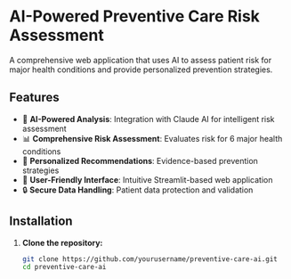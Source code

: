 # AI-Powered Preventive Care Risk Assessment

A comprehensive web application that uses AI to assess patient risk for major health conditions and provide personalized prevention strategies.

## Features

- 🧠 **AI-Powered Analysis**: Integration with Claude AI for intelligent risk assessment
- 📊 **Comprehensive Risk Assessment**: Evaluates risk for 6 major health conditions
- 🎯 **Personalized Recommendations**: Evidence-based prevention strategies
- 📱 **User-Friendly Interface**: Intuitive Streamlit-based web application
- 🔒 **Secure Data Handling**: Patient data protection and validation

## Installation

1. **Clone the repository:**
   ```bash
   git clone https://github.com/yourusername/preventive-care-ai.git
   cd preventive-care-ai
